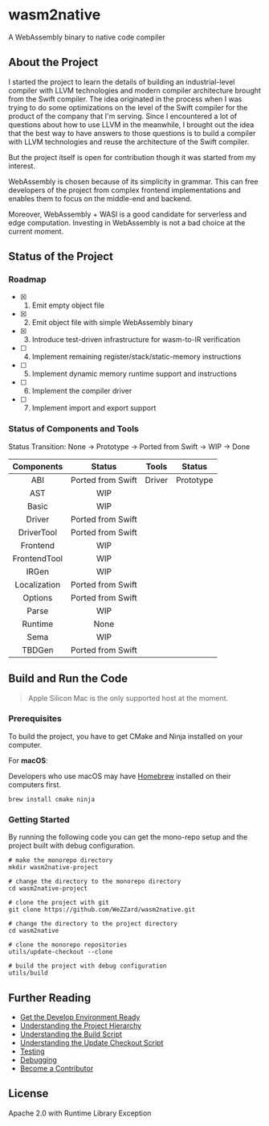 # wasm2native

A WebAssembly binary to native code compiler

## About the Project

I started the project to learn the details of building an industrial-level
compiler with LLVM technologies and modern compiler architecture brought
from the Swift compiler. The idea originated in the process when I
was trying to do some optimizations on the level of the Swift compiler for
the product of the company that I'm serving. Since I encountered a lot of
questions about how to use LLVM in the meanwhile, I brought out the idea
that the best way to have answers to those questions is to build a
compiler with LLVM technologies and reuse the architecture of the Swift
compiler.

But the project itself is open for contribution though it was started from
my interest.

WebAssembly is chosen because of its simplicity in grammar. This can
free developers of the project from complex frontend implementations and
enables them to focus on the middle-end and backend.

Moreover, WebAssembly + WASI is a good candidate for serverless and edge
computation. Investing in WebAssembly is not a bad choice at the current
moment.

## Status of the Project

### Roadmap

- [x] 1. Emit empty object file
- [x] 2. Emit object file with simple WebAssembly binary
- [x] 3. Introduce test-driven infrastructure for wasm-to-IR verification
- [ ] 4. Implement remaining register/stack/static-memory instructions
- [ ] 5. Implement dynamic memory runtime support and instructions
- [ ] 6. Implement the compiler driver
- [ ] 7. Implement import and export support

### Status of Components and Tools

Status Transition: None -> Prototype -> Ported from Swift -> WIP -> Done

| Components   | Status            | Tools  | Status    |
|:------------:|:-----------------:|:------:|:---------:|
| ABI          | Ported from Swift | Driver | Prototype |
| AST          | WIP               |        |           |
| Basic        | WIP               |        |           |
| Driver       | Ported from Swift |        |           |
| DriverTool   | Ported from Swift |        |           |
| Frontend     | WIP               |        |           |
| FrontendTool | WIP               |        |           |
| IRGen        | WIP               |        |           |
| Localization | Ported from Swift |        |           |
| Options      | Ported from Swift |        |           |
| Parse        | WIP               |        |           |
| Runtime      | None              |        |           |
| Sema         | WIP               |        |           |
| TBDGen       | Ported from Swift |        |           |

## Build and Run the Code

> Apple Silicon Mac is the only supported host at the moment.

### Prerequisites

To build the project, you have to get CMake and Ninja installed on your
computer.

For **macOS**:

Developers who use macOS may have [Homebrew](https://brew.sh) installed on
their computers first.

```shell
brew install cmake ninja
```

### Getting Started

By running the following code you can get the mono-repo setup and the
project built with debug configuration.

```shell
# make the monorepo directory
mkdir wasm2native-project

# change the directory to the monorepo directory
cd wasm2native-project

# clone the project with git
git clone https://github.com/WeZZard/wasm2native.git

# change the directory to the project directory
cd wasm2native

# clone the monorepo repositories
utils/update-checkout --clone

# build the project with debug configuration
utils/build
```

## Further Reading

- [Get the Develop Environment Ready](./docs/Get-the-Develop-Environment-Ready.md)
- [Understanding the Project Hierarchy](./docs/Understanding-the-Project-Hierarchy.md)
- [Understanding the Build Script](./docs/Understanding-the-Build-Script.md)
- [Understanding the Update Checkout Script](./docs/Understanding-the-Update-Checkout-Script.md)
- [Testing](./docs/Testing.md)
- [Debugging](./docs/Debugging.md)
- [Become a Contributor](./docs/Become-a-Contributor.md)

## License

Apache 2.0 with Runtime Library Exception
